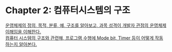 # Chapter 2: 컴퓨터시스템의 구조
[운영체제의 정의, 목적, 분류, 예, 구조를 알아보고, 과목 성격이 개발자 관점의 운영체제 이해임을 이해한다.](https://core.ewha.ac.kr/publicview/C0101020170313145811055991)  
[컴퓨터 시스템의 구조와 관련해, 프로그램 수행에 Mode bit, Timer 등이 어떻게 작동하는지 알아본다.](https://core.ewha.ac.kr/publicview/C0101020170313151303541331)
